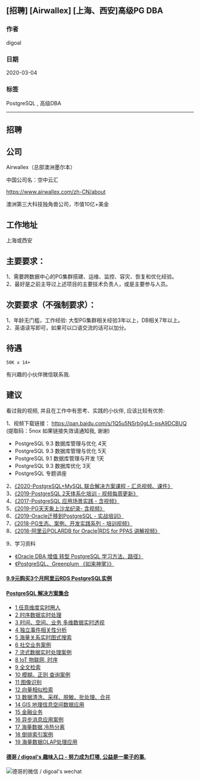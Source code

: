 ## [招聘] [Airwallex] [上海、西安]高级PG DBA      
                         
### 作者                         
digoal                        
                        
### 日期                        
2020-03-04                       
                        
### 标签                        
PostgreSQL , 高级DBA     
                        
----                        
                        
## 招聘        
## 公司    
    
Airwallex（总部澳洲墨尔本）    
    
中国公司名：空中云汇    
    
https://www.airwallex.com/zh-CN/about    
    
澳洲第三大科技独角兽公司，市值10亿+美金    
    
## 工作地址    
上海或西安    
    
## 主要要求：    
1、需要跨数据中心的PG集群搭建、运维、监控、容灾、恢复和优化经验。    
2、最好是之前主导过上述项目的主要技术负责人，或是主要参与人员。    
    
## 次要要求（不强制要求）：    
1、年龄无门槛，工作经验: 大型PG集群相关经验3年以上，DB相关7年以上。    
2、英语读写即可，如果可以口语交流的话可以加分。    
    
## 待遇    
```    
50K x 14+    
```    
  
有兴趣的小伙伴微信联系我.   
  
## 建议  
看过我的视频, 并且在工作中有思考、实践的小伙伴, 应该比较有优势:  
  
1、视频下载链接： https://pan.baidu.com/s/1Q5u5NSrb0gL5-psA9DCBUQ   (提取码：5nox   如果链接失效请通知我, 谢谢)    
- PostgreSQL 9.3 数据库管理与优化 4天    
- PostgreSQL 9.3 数据库管理与优化 5天    
- PostgreSQL 9.1 数据库管理与开发 1天    
- PostgreSQL 9.3 数据库优化 3天    
- PostgreSQL 专题讲座    
    
2、[《2020-PostgreSQL+MySQL 联合解决方案课程 - 汇总视频、课件》](../202001/20200118_02.md)    
3、[《2019-PostgreSQL 2天体系化培训 - 视频每周更新》](../201901/20190105_01.md)    
4、[《2017-PostgreSQL 应用场景实践 - 含视频》](../201805/20180524_02.md)    
5、[《2019-PG天天象上沙龙纪录- 含视频》](../201801/20180121_01.md)    
6、[《2019-Oracle迁移到PostgreSQL - 实战培训》](../201906/20190615_03.md)      
7、[《2018-PG生态、案例、开发实践系列 - 培训视频》](https://edu.aliyun.com/course/836/lesson/list)    
8、[《2018-阿里云POLARDB for Oracle|RDS for PPAS 讲解视频》](https://yq.aliyun.com/live/582)    
    
9、学习资料    
- [《Oracle DBA 增值 转型 PostgreSQL 学习方法、路径》](../201804/20180425_01.md)     
- [《PostgreSQL、Greenplum 《如来神掌》》](../201706/20170601_02.md)      
  
  
  
  
  
  
  
  
  
  
  
  
  
  
  
  
  
  
  
  
  
  
  
  
  
  
#### [9.9元购买3个月阿里云RDS PostgreSQL实例](https://www.aliyun.com/database/postgresqlactivity "57258f76c37864c6e6d23383d05714ea")
  
  
#### [PostgreSQL 解决方案集合](https://yq.aliyun.com/topic/118 "40cff096e9ed7122c512b35d8561d9c8")
- [1 任意维度实时圈人](https://yq.aliyun.com/topic/118 "40cff096e9ed7122c512b35d8561d9c8")
- [2 时序数据实时处理](https://yq.aliyun.com/topic/118 "40cff096e9ed7122c512b35d8561d9c8")
- [3 时间、空间、业务 多维数据实时透视](https://yq.aliyun.com/topic/118 "40cff096e9ed7122c512b35d8561d9c8")
- [4 独立事件相关性分析](https://yq.aliyun.com/topic/118 "40cff096e9ed7122c512b35d8561d9c8")
- [5 海量关系实时图式搜索](https://yq.aliyun.com/topic/118 "40cff096e9ed7122c512b35d8561d9c8")
- [6 社交业务案例](https://yq.aliyun.com/topic/118 "40cff096e9ed7122c512b35d8561d9c8")
- [7 流式数据实时处理案例](https://yq.aliyun.com/topic/118 "40cff096e9ed7122c512b35d8561d9c8")
- [8 IoT 物联网, 时序](https://yq.aliyun.com/topic/118 "40cff096e9ed7122c512b35d8561d9c8")
- [9 全文检索](https://yq.aliyun.com/topic/118 "40cff096e9ed7122c512b35d8561d9c8")
- [10 模糊、正则 查询案例](https://yq.aliyun.com/topic/118 "40cff096e9ed7122c512b35d8561d9c8")
- [11 图像识别](https://yq.aliyun.com/topic/118 "40cff096e9ed7122c512b35d8561d9c8")
- [12 向量相似检索](https://yq.aliyun.com/topic/118 "40cff096e9ed7122c512b35d8561d9c8")
- [13 数据清洗、采样、脱敏、批处理、合并](https://yq.aliyun.com/topic/118 "40cff096e9ed7122c512b35d8561d9c8")
- [14 GIS 地理信息空间数据应用](https://yq.aliyun.com/topic/118 "40cff096e9ed7122c512b35d8561d9c8")
- [15 金融业务](https://yq.aliyun.com/topic/118 "40cff096e9ed7122c512b35d8561d9c8")
- [16 异步消息应用案例](https://yq.aliyun.com/topic/118 "40cff096e9ed7122c512b35d8561d9c8")
- [17 海量数据 冷热分离](https://yq.aliyun.com/topic/118 "40cff096e9ed7122c512b35d8561d9c8")
- [18 倒排索引案例](https://yq.aliyun.com/topic/118 "40cff096e9ed7122c512b35d8561d9c8")
- [19 海量数据OLAP处理应用](https://yq.aliyun.com/topic/118 "40cff096e9ed7122c512b35d8561d9c8")
  
  
#### [德哥 / digoal's 趣味入口 - 努力成为灯塔, 公益是一辈子的事.](https://github.com/digoal/blog/blob/master/README.md "22709685feb7cab07d30f30387f0a9ae")
  
  
![德哥的微信 / digoal's wechat](../pic/digoal_weixin.jpg "f7ad92eeba24523fd47a6e1a0e691b59")
  
